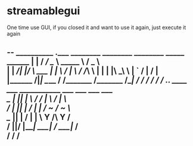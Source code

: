 # streamablegui

One time use GUI, if you closed it and want to use it again, just execute it again

--
__________ .___   ________       ________   ________      _____   
\______   \|   | /  _____/       \______ \  \_____  \    /  _  \  
 |    |  _/|   |/   \  ___        |    |  \  /   |   \  /  /_\  \ 
 |    |   \|   |\    \_\  \       |    `   \/    |    \/    |    \
 |______  /|___| \______  /      /_______  /\_______  /\____|__  /
        \/              \/               \/         \/         \/ 
_____.___. ____ ___ ___________  ___ ___    ___ ___               
\__  |   ||    |   \\__    ___/ /   |   \  /   |   \              
 /   |   ||    |   /  |    |   /    ~    \/    ~    \             
 \____   ||    |  /   |    |   \    Y    /\    Y    /             
 / ______||______/    |____|    \___|_  /  \___|_  /              
 \/                                   \/         \/               
--
